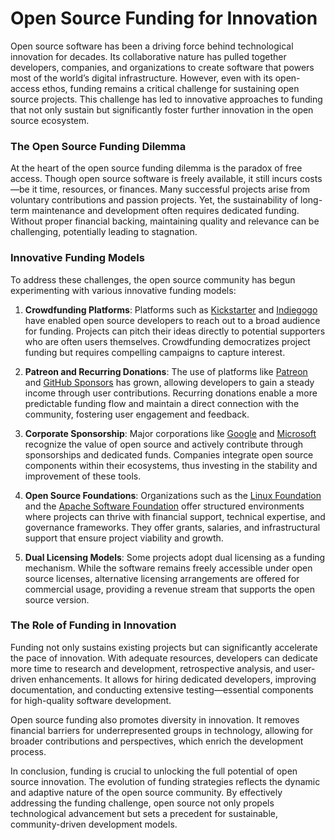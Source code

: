 # Open Source Funding for Innovation

Open source software has been a driving force behind technological innovation for decades. Its collaborative nature has pulled together developers, companies, and organizations to create software that powers most of the world’s digital infrastructure. However, even with its open-access ethos, funding remains a critical challenge for sustaining open source projects. This challenge has led to innovative approaches to funding that not only sustain but significantly foster further innovation in the open source ecosystem.

### The Open Source Funding Dilemma

At the heart of the open source funding dilemma is the paradox of free access. Though open source software is freely available, it still incurs costs—be it time, resources, or finances. Many successful projects arise from voluntary contributions and passion projects. Yet, the sustainability of long-term maintenance and development often requires dedicated funding. Without proper financial backing, maintaining quality and relevance can be challenging, potentially leading to stagnation.

### Innovative Funding Models

To address these challenges, the open source community has begun experimenting with various innovative funding models:

1. **Crowdfunding Platforms**: Platforms such as [Kickstarter](https://www.kickstarter.com/) and [Indiegogo](https://www.indiegogo.com/) have enabled open source developers to reach out to a broad audience for funding. Projects can pitch their ideas directly to potential supporters who are often users themselves. Crowdfunding democratizes project funding but requires compelling campaigns to capture interest.

2. **Patreon and Recurring Donations**: The use of platforms like [Patreon](https://www.patreon.com/) and [GitHub Sponsors](https://github.com/sponsors) has grown, allowing developers to gain a steady income through user contributions. Recurring donations enable a more predictable funding flow and maintain a direct connection with the community, fostering user engagement and feedback.

3. **Corporate Sponsorship**: Major corporations like [Google](https://opensource.google/projects/) and [Microsoft](https://opensource.microsoft.com/) recognize the value of open source and actively contribute through sponsorships and dedicated funds. Companies integrate open source components within their ecosystems, thus investing in the stability and improvement of these tools.

4. **Open Source Foundations**: Organizations such as the [Linux Foundation](https://www.linuxfoundation.org/) and the [Apache Software Foundation](https://www.apache.org/foundation/) offer structured environments where projects can thrive with financial support, technical expertise, and governance frameworks. They offer grants, salaries, and infrastructural support that ensure project viability and growth.

5. **Dual Licensing Models**: Some projects adopt dual licensing as a funding mechanism. While the software remains freely accessible under open source licenses, alternative licensing arrangements are offered for commercial usage, providing a revenue stream that supports the open source version.

### The Role of Funding in Innovation

Funding not only sustains existing projects but can significantly accelerate the pace of innovation. With adequate resources, developers can dedicate more time to research and development, retrospective analysis, and user-driven enhancements. It allows for hiring dedicated developers, improving documentation, and conducting extensive testing—essential components for high-quality software development.

Open source funding also promotes diversity in innovation. It removes financial barriers for underrepresented groups in technology, allowing for broader contributions and perspectives, which enrich the development process.

In conclusion, funding is crucial to unlocking the full potential of open source innovation. The evolution of funding strategies reflects the dynamic and adaptive nature of the open source community. By effectively addressing the funding challenge, open source not only propels technological advancement but sets a precedent for sustainable, community-driven development models.
